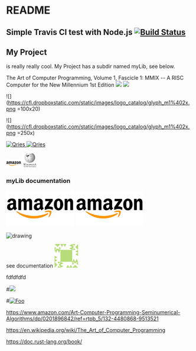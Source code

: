 # README

## Simple Travis CI test with Node.js [![Build Status](https://travis-ci.org/mgemard/travis-test.svg?branch=master)](https://drive.google.com/drive/search?q=The%20Art%20of%20Computer%20Programming,%20Volume%201,%20Fascicle%201:%20MMIX%20--%20A%20RISC%20Computer%20for%20the%20New%20Millennium%201st)

## My Project

is really really cool. My Project has a subdir named myLib, see below.


The Art of Computer Programming, Volume 1, Fascicle 1: MMIX -- A RISC Computer for the New Millennium 1st Edition
[![](https://images-na.ssl-images-amazon.com/images/I/51sS0cybQKL._SX333_BO1,204,203,200_.jpg)](https://www.amazon.com/Art-Computer-Programming-Fascicle-Millennium/dp/0201853922/ref=rtpb_2/132-4480868-9513521)
[![](https://cfl.dropboxstatic.com/static/images/logo_catalog/glyph_m1%402x.png)](https://www.dropbox.com/home)


![](https://cfl.dropboxstatic.com/static/images/logo_catalog/glyph_m1%402x.png =100x20)

![](https://cfl.dropboxstatic.com/static/images/logo_catalog/glyph_m1%402x.png =250x)



 <a href="https://www.amazon.com/Art-Computer-Programming-Fascicle-Millennium/dp/0201853922/ref=rtpb_2/132-4480868-9513521">
	 <img alt="Qries" src="https://images-na.ssl-images-amazon.com/images/I/51sS0cybQKL._SX333_BO1,204,203,200_.jpg"
	 height=300">
</a>
<a href="https://www.amazon.com/Art-Computer-Programming-Seminumerical-Algorithms/dp/0201896842/ref=rtpb_5/132-4480868-9513521">
	 <img alt="Qries" src="https://images-na.ssl-images-amazon.com/images/I/51LhI5wlKPL._SX341_BO1,204,203,200_.jpg"
	 height=300">
</a>
		   

<p float="left">	  
<img src="https://github.com/mgemard/travis-test/blob/master/amazon.jpg.jpg" alt="drawing" width="40"/>
<img src="https://github.com/mgemard/travis-test/blob/master/wikipedia.jpeg.jpeg" alt="drawing" width="40"/>
</p>
													      

### myLib documentation


![](amazon.jpg.jpg)
![](https://github.com/mgemard/travis-test/blob/master/amazon.jpg.jpg)


<img src="https://cfl.dropboxstatic.com/static/images/logo_catalog/glyph_m1%402x.png" alt="drawing" width="20"/>

see documentation [![test](https://github.com/mgemard/travis-test/blob/master/avatar_stackoverflow.png)](mylib.md)

fdfdfdfd

#[<img src="http://www.google.com.au/images/nav_logo7.png">](http://google.com.au/)

#[![Foo](http://www.google.com.au/images/nav_logo7.png)](http://google.com.au/)
	

https://www.amazon.com/Art-Computer-Programming-Seminumerical-Algorithms/dp/0201896842/ref=rtpb_5/132-4480868-9513521

https://en.wikipedia.org/wiki/The_Art_of_Computer_Programming

https://doc.rust-lang.org/book/
